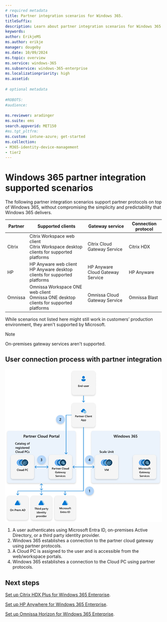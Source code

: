 ```yaml
---
# required metadata
title: Partner integration scenarios for Windows 365.
titleSuffix:
description: Learn about partner integration scenarios for Windows 365.
keywords:
author: ErikjeMS  
ms.author: erikje
manager: dougeby
ms.date: 10/09/2024
ms.topic: overview
ms.service: windows-365
ms.subservice: windows-365-enterprise
ms.localizationpriority: high
ms.assetid: 

# optional metadata

#ROBOTS:
#audience:

ms.reviewer: aradinger    
ms.suite: ems
search.appverid: MET150
#ms.tgt_pltfrm:
ms.custom: intune-azure; get-started
ms.collection:
- M365-identity-device-management
- tier2
---
```


# Windows 365 partner integration supported scenarios

The following partner integration scenarios support partner protocols on top of Windows 365, without compromising the simplicity and predictability that Windows 365 delivers.

| Partner | Supported clients | Gateway service | Connection protocol |
| --- | --- | --- | --- |
| Citrix | Citrix Workspace web client<br>Citrix Workspace desktop clients for supported platforms | Citrix Cloud Gateway Service | Citrix HDX |
| HP | HP Anyware web client<br>HP Anyware desktop clients for supported platforms | HP Anyware Cloud Gateway Service | HP Anyware |
| Omnissa | Omnissa Workspace ONE web client<br>Omnissa ONE desktop clients for supported platforms | Omnissa Cloud Gateway Service |  Omnissa Blast |

While scenarios not listed here might still work in customers’ production environment, they aren't supported by Microsoft.

> [!NOTE]
>
> On-premises gateway services aren't supported.

## User connection process with partner integration

![Diagram of Windows 365 partner supported connection process.](media/partner-integration-scenarios/partner-integration-connection-process.png)

1. A user authenticates using Microsoft Entra ID, on-premises Active Directory, or a third party identity provider.
2. Windows 365 establishes a connection to the partner cloud gateway using partner protocols.
3. A Cloud PC is assigned to the user and is accessible from the web/workspace portals.
4. Windows 365 establishes a connection to the Cloud PC using partner protocols.

<!-- ########################## -->
## Next steps

[Set up Citrix HDX Plus for Windows 365 Enterprise](set-up-citrix.md).

[Set up HP Anywhere for Windows 365 Enterprise](set-up-citrix.md).

[Set up Omnissa Horizon for Windows 365 Enterprise](set-up-citrix.md).
